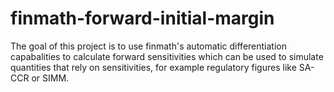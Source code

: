 # finmath-forward-initial-margin

The goal of this project is to use finmath's automatic differentiation capabalities to calculate forward sensitivities which can be used to simulate quantities that rely on sensitivities, for example regulatory figures like SA-CCR or SIMM.
